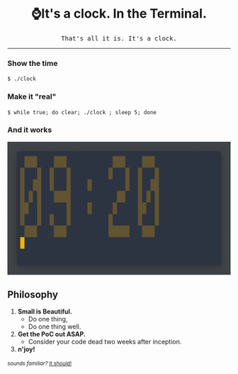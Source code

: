 <h1 align=center>⌚It's a clock. In the Terminal.</h1>

<p align=center>
  <samp>That's all it is. It's a clock.</samp>
</p>

---

### Show the time

```
$ ./clock
```

### Make it "real"

```console
$ while true; do clear; ./clock ; sleep 5; done
```

### And it works

![bash clock](preview.png)

## Philosophy

1. **Small is Beautiful.**
   - Do one thing,
   - Do one thing well.
1. **Get the PoC out ASAP.**
   - Consider your code dead two weeks after inception.
1. **n'joy!**

<small>_sounds familiar?_ [It should!](https://en.wikipedia.org/wiki/Unix_philosophy#Origin)</small>
